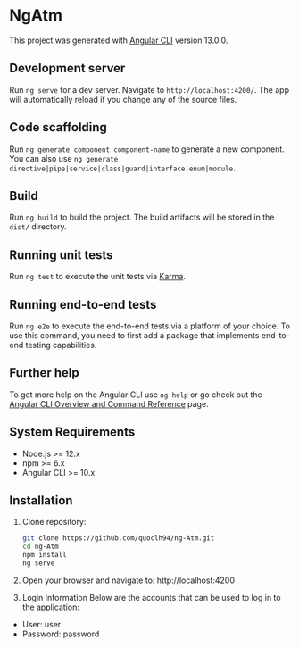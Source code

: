 # NgAtm

This project was generated with [Angular CLI](https://github.com/angular/angular-cli) version 13.0.0.

## Development server

Run `ng serve` for a dev server. Navigate to `http://localhost:4200/`. The app will automatically reload if you change any of the source files.

## Code scaffolding

Run `ng generate component component-name` to generate a new component. You can also use `ng generate directive|pipe|service|class|guard|interface|enum|module`.

## Build

Run `ng build` to build the project. The build artifacts will be stored in the `dist/` directory.

## Running unit tests

Run `ng test` to execute the unit tests via [Karma](https://karma-runner.github.io).

## Running end-to-end tests

Run `ng e2e` to execute the end-to-end tests via a platform of your choice. To use this command, you need to first add a package that implements end-to-end testing capabilities.

## Further help

To get more help on the Angular CLI use `ng help` or go check out the [Angular CLI Overview and Command Reference](https://angular.io/cli) page.

## System Requirements

- Node.js >= 12.x
- npm >= 6.x
- Angular CLI >= 10.x

## Installation

1. Clone repository:

   ```sh
   git clone https://github.com/quoclh94/ng-Atm.git
   cd ng-Atm
   npm install
   ng serve

2. Open your browser and navigate to: http://localhost:4200

3. Login Information
Below are the accounts that can be used to log in to the application:
 - User: user
 - Password: password

